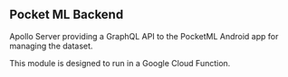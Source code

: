 ## Pocket ML Backend
Apollo Server providing a GraphQL API to the PocketML Android app for managing the dataset.

This module is designed to run in a Google Cloud Function.